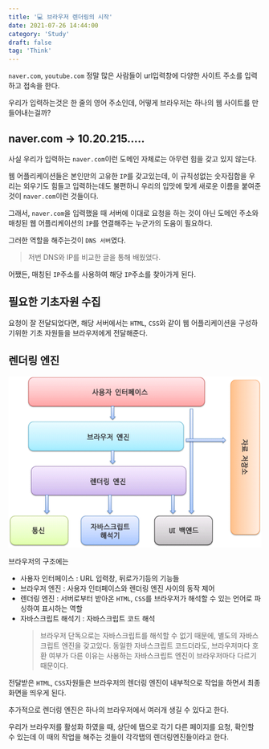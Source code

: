 ```yaml
---
title: '💻 브라우저 렌더링의 시작'
date: 2021-07-26 14:44:00
category: 'Study'
draft: false
tag: 'Think'
---
```


`naver.com`, `youtube.com` 정말 많은 사람들이 url입력창에 다양한 사이트 주소를 입력하고 접속을 한다.

우리가 입력하는것은 한 줄의 영어 주소인데, 어떻게 브라우저는 하나의 웹 사이트를 만들어내는걸까?

## naver.com -> 10.20.215.....

사실 우리가 입력하는 `naver.com`이런 도메인 자체로는 아무런 힘을 갖고 있지 않는다.

웹 어플리케이션들은 본인만의 고유한 `IP`를 갖고있는데, 이 규칙성없는 숫자집합을 우리는 외우기도 힘들고 입력하는데도 불편하니 우리의 입맛에 맞게 새로운 이름을 붙여준것이 `naver.com`이런 것들이다.

그래서, `naver.com`을 입력했을 때 서버에 이대로 요청을 하는 것이 아닌 도메인 주소와 매칭된 웹 어플리케이션의 `IP`를 연결해주는 누군가의 도움이 필요하다.

그러한 역할을 해주는것이 `DNS 서버`였다.

> 저번 DNS와 IP를 비교한 글을 통해 배웠었다.

어쨌든, 매칭된 `IP`주소를 사용하여 해당 `IP`주소를 찾아가게 된다.

## 필요한 기초자원 수집

요청이 잘 전달되었다면, 해당 서버에서는 `HTML`, `CSS`와 같이 웹 어플리케이션을 구성하기위한 기초 자원들을 브라우저에게 전달해준다.

## 렌더링 엔진

<div style="margin : 0 auto; text-align : center">
  <img src="/img/2021/07/27/1.png" alt="1">
</div>

브라우저의 구조에는

- 사용자 인터페이스 : URL 입력창, 뒤로가기등의 기능들
- 브라우저 엔진 : 사용자 인터페이스와 렌더링 엔진 사이의 동작 제어
- 렌더링 엔진 : 서버로부터 받아온 `HTML`, `CSS`를 브라우저가 해석할 수 있는 언어로 파싱하여 표시하는 역할
- 자바스크립트 해석기 : 자바스크립트 코드 해석
  > 브라우저 단독으로는 자바스크립트를 해석할 수 없기 때문에, 별도의 자바스크립트 엔진을 갖고있다.
  > 동일한 자바스크립트 코드더라도, 브라우저마다 호환 여부가 다른 이유는 사용하는 자바스크립트 엔진이 브라우저마다 다르기 때문이다.

전달받은 `HTML`, `CSS`자원들은 브라우저의 렌더링 엔진이 내부적으로 작업을 하면서 최종화면을 띄우게 된다.

추가적으로 렌더링 엔진은 하나의 브라우저에서 여러개 생길 수 있다고 한다.

우리가 브라우저를 활성화 하였을 때, 상단에 탭으로 각기 다른 페이지를 요청, 확인할 수 있는데 이 때의 작업을 해주는 것들이 각각탭의 렌더링엔진들이라고 한다.
